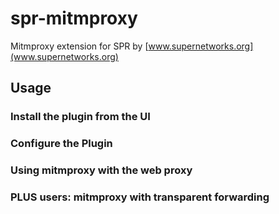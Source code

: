 # spr-mitmproxy
Mitmproxy extension for SPR by [www.supernetworks.org](www.supernetworks.org)

## Usage

### Install the plugin from the UI

### Configure the Plugin

### Using mitmproxy with the web proxy

### PLUS users: mitmproxy with transparent forwarding
